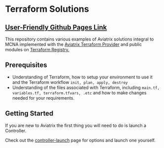 # Terraform Solutions

## [User-Friendly Github Pages Link](https://aviatrixsystems.github.io/terraform-solutions/) 

This repository contains various examples of Aviatrix solutions integral to MCNA implemented with the [Aviatrix Terraform Provider](https://registry.terraform.io/providers/AviatrixSystems/aviatrix/latest) and public modules on [Terraform Registry.](https://registry.terraform.io/namespaces/terraform-aviatrix-modules)  

## Prerequisites

- Understanding of Terraform, how to setup your environment to use it and the Terraform workflow ```init, plan, apply, destroy```
- Understanding of the files associated with Terraform, including ```main.tf, variables.tf, terraform.tfvars, .etc``` and how to make changes needed for your requirements.

## Getting Started

If you are new to Aviatrix the first thing you will need to do is launch a Controller. 

Check out the [controller-launch](https://aviatrixsystems.github.io/terraform-solutions/pages/controller-launch/) page for options and launch one yourself.



